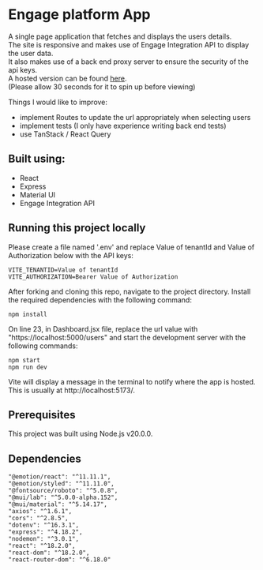 # Engage platform App

A single page application that fetches and displays the users details.\
The site is responsive and makes use of Engage Integration API to display the user data.\
It also makes use of a back end proxy server to ensure the security of the api keys.\
A hosted version can be found [here](https://engage-platform.onrender.com/).  
(Please allow 30 seconds for it to spin up before viewing)

Things I would like to improve:

- implement Routes to update the url appropriately when selecting users
- implement tests (I only have experience writing back end tests)
- use TanStack / React Query

## Built using:

- React
- Express
- Material UI
- Engage Integration API

## Running this project locally

Please create a file named '.env' and replace Value of tenantId and Value of Authorization below with the API keys:

```
VITE_TENANTID=Value of tenantId
VITE_AUTHORIZATION=Bearer Value of Authorization
```

After forking and cloning this repo, navigate to the project directory. Install the required dependencies with the following command:

```
npm install
```

On line 23, in Dashboard.jsx file, replace the url value with "https://localhost:5000/users" and start the development server with the following commands:

```
npm start
npm run dev
```

Vite will display a message in the terminal to notify where the app is hosted. This is usually at http://localhost:5173/.

## Prerequisites

This project was built using Node.js v20.0.0.

## Dependencies

```
"@emotion/react": "^11.11.1",
"@emotion/styled": "^11.11.0",
"@fontsource/roboto": "^5.0.8",
"@mui/lab": "^5.0.0-alpha.152",
"@mui/material": "^5.14.17",
"axios": "^1.6.1",
"cors": "^2.8.5",
"dotenv": "^16.3.1",
"express": "^4.18.2",
"nodemon": "^3.0.1",
"react": "^18.2.0",
"react-dom": "^18.2.0",
"react-router-dom": "^6.18.0"
```
